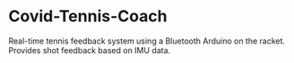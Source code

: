 # Covid-Tennis-Coach
Real-time tennis feedback system using a Bluetooth Arduino on the racket. Provides shot feedback based on IMU data.
